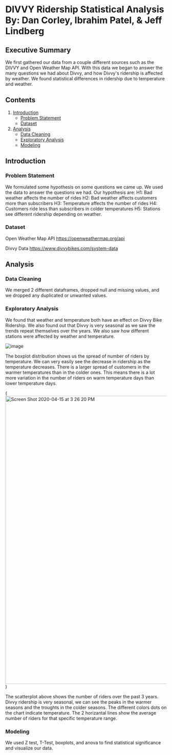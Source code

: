 # DIVVY Ridership Statistical Analysis By: Dan Corley, Ibrahim Patel, & Jeff Lindberg

## Executive Summary
We first gathered our data from a couple different sources such as the DIVVY and Open Weather Map API. With this data we began to answer the many questions we had about Divvy, and how Divvy's ridership is affected by weather. We found statistical differences in ridership due to temperature and weather.

## Contents
1. [Introduction](#introduction)
    - [Problem Statement](#problem_statement)
    - [Dataset](#dataset)
2. [Analysis](#analysis)
    - [Data Cleaning](#data_cleaning)
    - [Exploratory Analysis](#exploratory_analysis)
    - [Modeling](#modeling)

## Introduction <a name="introduction"></a>

### Problem Statement <a name="problem_statement"></a>
We formulated some hypothesis on some questions we came up. We used the data to answer the questions we had. Our hypothesis are:
H1: Bad weather affects the number of rides
H2: Bad weather affects customers more than subscribers
H3: Temperature affects the number of rides
H4: Customers ride less than subscribers in colder temperatures
H5: Stations see different ridership depending on weather.

### Dataset <a name="dataset"></a>
Open Weather Map API
https://openweathermap.org/api

Divvy Data
https://www.divvybikes.com/system-data

## Analysis <a name="analysis"></a>





### Data Cleaning <a name="data_cleaning"></a>

We merged 2 different dataframes, dropped null and missing values, and we dropped any duplicated or unwanted values. 

### Exploratory Analysis <a name="exploratory_analysis"></a>

We found that weather and temperature both have an effect on Divvy Bike Ridership. We also found out that Divvy is very seasonal as we saw the trends repeat themselves over the years. We also saw how different stations were affected by weather and temperature.


![image](https://user-images.githubusercontent.com/52756457/79394366-e67df080-7f3c-11ea-8099-bd58a4d04dd9.png)

The boxplot distribution shows us the spread of number of riders by temperature. We can very easily see the decrease in ridership as the temperature decreases. There is a larger spread of customers in the warmer temperatures than in the colder ones. This means there is a lot more variation in the number of riders on warm temperature days than lower temperature days.



(<img width="901" alt="Screen Shot 2020-04-15 at 3 26 20 PM" src="https://user-images.githubusercontent.com/52756457/79394489-38bf1180-7f3d-11ea-9780-8b888e568cb7.png">)

The scatterplot above shows the number of riders over the past 3 years. Divvy ridership is very seasonal, we can see the peaks in the warmer seasons and the troughts in the colder seasons. The different colors dots on the chart indicate temperature. The 2 horizantal lines show the average number of riders for that specific temperature range.


### Modeling <a name="modeling"></a>

We used Z test, T-Test, boxplots, and anova to find statistical significance and visualize our data.



